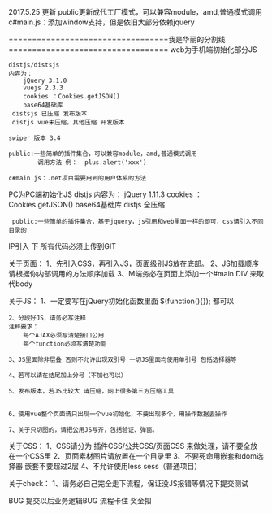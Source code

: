 2017.5.25
更新
    public更新成代工厂模式，可以兼容module，amd,普通模式调用
    c#main.js：添加window支持，但是依旧大部分依赖jquery

==================================我是华丽的分割线==================================
web为手机端初始化部分JS

    distjs/distsjs
    内容为：
        jQuery 3.1.0
        vuejs 2.3.3
        cookies ：Cookies.getJSON()
        base64基础库
     distsjs 已压缩 发布版本
     distjs vue未压缩，其他压缩 开发版本

    swiper 版本 3.4

    public:一些简单的插件集合，可以兼容module，amd,普通模式调用
            调用方法 例：  plus.alert('xxx')

    c#main.js：.net项目需要用到的用户体系的方法


PC为PC端初始化JS
     distjs
        内容为：
            jQuery 1.11.3
            cookies ：Cookies.getJSON()
            base64基础库
         distjs 全压缩

     public:一些简单的插件集合，基于jquery，js引用和web里面一样的即可，css请引入不同目录的

IP引入 下
所有代码必须上传到GIT

关于页面：
    1、先引入CSS，再引入JS，页面级别JS放在底部。
    2、JS加载顺序请根据你内部调用的方法顺序加载
    3、M端务必在页面上添加一个#main DIV 来取代body


关于JS：
    1、一定要写在jQuery初始化函数里面
    $(function(){});    都可以

    2、分段好JS，请务必写注释
    注释要求：
        每个AJAX必须写清楚接口公用
        每个function必须写清楚功能

    3、JS里面除非层叠 否则不允许出现双引号 一切JS里面均使用单引号 包括选择器等

    4、若可以请在结尾加上分号（不加也可以）

    5、发布版本，若JS比较大 请压缩，网上很多第三方压缩工具


    6、使用vue整个页面请只出现一个vue初始化，不要出现多个，用操作数据去操作

    7、关于只切图的，请把公用JS写齐，包括验证、弹窗。

关于CSS：
    1、CSS请分为 插件CSS/公共CSS/页面CSS 来做处理，请不要全放在一个CSS里
    2、页面素材图片请放置在一个目录里
    3、不要死命用嵌套和dom选择器 嵌套不要超过2层
    4、不允许使用less sess（普通项目）

关于check：
    1、请务必自己完全走下流程，保证没JS报错等情况下提交测试

BUG 提交以后业务逻辑BUG 流程卡住 奖金扣
